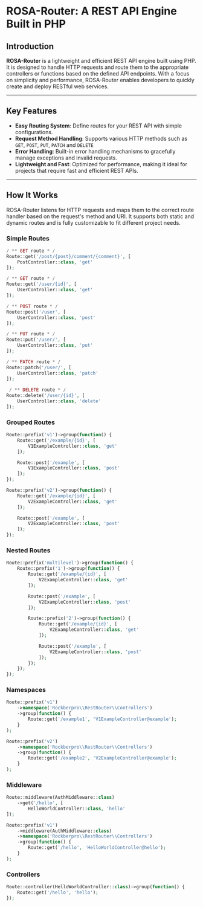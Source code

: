 # ROSA-Router: A REST API Engine Built in PHP

## Introduction
**ROSA-Router** is a lightweight and efficient REST API engine built using PHP. It is designed to handle HTTP requests and route them to the appropriate controllers or functions based on the defined API endpoints. With a focus on simplicity and performance, ROSA-Router enables developers to quickly create and deploy RESTful web services.

---

## Key Features

- **Easy Routing System**: Define routes for your REST API with simple configurations.
- **Request Method Handling**: Supports various HTTP methods such as `GET`, `POST`, `PUT`, `PATCH` and `DELETE`
- **Error Handling**: Built-in error handling mechanisms to gracefully manage exceptions and invalid requests.
- **Lightweight and Fast**: Optimized for performance, making it ideal for projects that require fast and efficient REST APIs.

---

## How It Works

ROSA-Router listens for HTTP requests and maps them to the correct route handler based on the request's method and URI. It supports both static and dynamic routes and is fully customizable to fit different project needs.

### Simple Routes

```php
/ ** GET route * /
Route::get('/post/{post}/comment/{comment}', [
	PostController::class, 'get'
]);

/ ** GET route * /
Route::get('/user/{id}', [
	UserController::class, 'get'
]);

/ ** POST route * /
Route::post('/user', [
	UserController::class, 'post'
]);

/ ** PUT route * /
Route::put('/user/', [
	UserController::class, 'put'
]); 

/ ** PATCH route * /
Route::patch('/user/', [
	UserController::class, 'patch'
]);
 
 / ** DELETE route * /
Route::delete('/user/{id}', [
	UserController::class, 'delete'
]); 
```

### Grouped Routes

```php
Route::prefix('v1')->group(function() {
    Route::get('/example/{id}', [
        V1ExampleController::class, 'get'
    ]);

    Route::post('/example', [
        V1ExampleController::class, 'post'
    ]);
});

Route::prefix('v2')->group(function() {
    Route::get('/example/{id}', [
        V2ExampleController::class, 'get'
    ]);

    Route::post('/example', [
        V2ExampleController::class, 'post'
    ]);
});
```

### Nested Routes

```php
Route::prefix('multilevel')->group(function() {
    Route::prefix('1')->group(function() {
        Route::get('/example/{id}', [
            V2ExampleController::class, 'get'
        ]);

        Route::post('/example', [
            V2ExampleController::class, 'post'
        ]);

        Route::prefix('2')->group(function() {
            Route::get('/example/{id}', [
                V2ExampleController::class, 'get'
            ]);

            Route::post('/example', [
                V2ExampleController::class, 'post'
            ]);
        });
    });
});
```

### Namespaces

```php
Route::prefix('v1')
    ->namespace('Rockberpro\\RestRouter\\Controllers')
    ->group(function() {
        Route::get('/example1', 'V1ExampleController@example');
    }
);

Route::prefix('v2')
    ->namespace('Rockberpro\\RestRouter\\Controllers')
    ->group(function() {
        Route::get('/example2', 'V2ExampleController@example');
    }
);
```

### Middleware

```php
Route::middleware(AuthMiddleware::class)
    ->get('/hello', [
        HelloWorldController::class, 'hello'
]);

Route::prefix('v1')
    ->middleware(AuthMiddleware::class)
    ->namespace('Rockberpro\\RestRouter\\Controllers')
    ->group(function() {
        Route::get('/hello', 'HelloWorldController@hello');
    }
);
```

### Controllers

```php
Route::controller(HelloWorldController::class)->group(function() {
    Route::get('/hello', 'hello');
});
```
